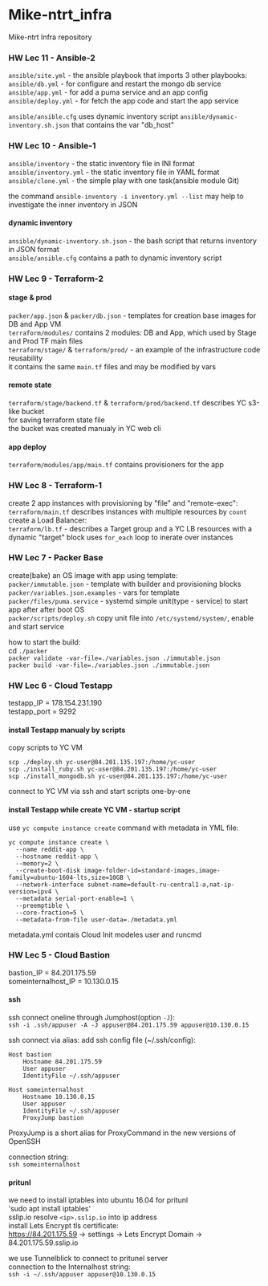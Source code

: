 # Mike-ntrt_infra
Mike-ntrt Infra repository

### HW Lec 11 - Ansible-2

`ansible/site.yml` - the ansible playbook that imports 3 other playbooks:  
`ansible/db.yml` - for configure and restart the mongo db service  
`ansible/app.yml` - for add a puma service and an app config  
`ansible/deploy.yml` - for fetch the app code and start the app service

`ansible/ansible.cfg` uses dynamic inventory script `ansible/dynamic-inventory.sh.json` that contains the var "db_host"  

### HW Lec 10 - Ansible-1

`ansible/inventory` - the static inventory file in INI format  
`ansible/inventory.yml` - the static inventory file in YAML format  
`ansible/clone.yml` - the simple play with one task(ansible module Git)  

the command `ansible-inventory -i inventory.yml --list` may help to investigate the inner inventory in JSON  

#### dynamic inventory

`ansible/dynamic-inventory.sh.json` - the bash script that returns inventory in JSON format  
`ansible/ansible.cfg` contains a path to dynamic inventory script  

### HW Lec 9 - Terraform-2

#### stage & prod  

`packer/app.json` & `packer/db.json` - templates for creation base images for DB and App VM  
`terraform/modules/` contains 2 modules: DB and App, which used by Stage and Prod TF main files  
`terraform/stage/` & `terraform/prod/` - an example of the infrastructure code reusability  
it contains the same `main.tf` files and may be modified by vars  

#### remote state  

`terraform/stage/backend.tf` & `terraform/prod/backend.tf` describes YC s3-like bucket  
for saving terraform state file  
the bucket was created manualy in YC web cli  

#### app deploy

`terraform/modules/app/main.tf` contains provisioners for the app  
  
### HW Lec 8 - Terraform-1

create 2 app instances with provisioning by "file" and "remote-exec":  
`terraform/main.tf` describes instances with multiple resources by `count`  
create a Load Balancer:  
`terraform/lb.tf` - describes a Target group and a YC LB resources with a dynamic "target" block uses `for_each` loop to inerate over instances  

### HW Lec 7 - Packer Base

create(bake) an OS image with app using template:  
`packer/immutable.json` - template with builder and provisioning blocks  
`packer/variables.json.examples` - vars for template  
`packer/files/puma.service` - systemd simple unit(type - service) to start app after after boot OS  
`packer/scripts/deploy.sh`  copy unit file into `/etc/systemd/system/`, enable and start service  

how to start the build:  
cd `./packer`  
`packer validate -var-file=./variables.json ./immutable.json`  
`packer build -var-file=./variables.json ./immutable.json`  

### HW Lec 6 - Cloud Testapp

testapp_IP = 178.154.231.190  
testapp_port = 9292  

#### install Testapp manualy by scripts

copy scripts to YC VM  
```
scp ./deploy.sh yc-user@84.201.135.197:/home/yc-user
scp ./install_ruby.sh yc-user@84.201.135.197:/home/yc-user
scp ./install_mongodb.sh yc-user@84.201.135.197:/home/yc-user
```
connect to YC VM via ssh and start scripts one-by-one  

#### install Testapp while create YC VM - startup script

use `yc compute instance create` command with metadata in YML file:  
```
yc compute instance create \
  --name reddit-app \
  --hostname reddit-app \
  --memory=2 \
  --create-boot-disk image-folder-id=standard-images,image-family=ubuntu-1604-lts,size=10GB \
  --network-interface subnet-name=default-ru-central1-a,nat-ip-version=ipv4 \
  --metadata serial-port-enable=1 \
  --preemptible \
  --core-fraction=5 \
  --metadata-from-file user-data=./metadata.yml
```

metadata.yml contais Cloud Init modeles user and runcmd  
### HW Lec 5 - Cloud Bastion

bastion_IP = 84.201.175.59  
someinternalhost_IP = 10.130.0.15    

#### ssh
ssh connect oneline through Jumphost(option `-J`):  
`ssh -i .ssh/appuser -A -J appuser@84.201.175.59 appuser@10.130.0.15`

ssh connect via alias: 
add ssh config file (~/.ssh/config):
```
Host bastion
    Hostname 84.201.175.59
    User appuser
    IdentityFile ~/.ssh/appuser

Host someinternalhost
    Hostname 10.130.0.15
    User appuser
    IdentityFile ~/.ssh/appuser
    ProxyJump bastion
```
ProxyJump is a short alias for ProxyCommand in the new versions of OpenSSH

connection string:  
`ssh someinternalhost`

#### pritunl

we need to install iptables into ubuntu 16.04 for pritunl  
'sudo apt install iptables'  
sslip.io resolve `<ip>.sslip.io` into ip address  
install Lets Encrypt tls certificate:  
https://84.201.175.59 -> settings -> Lets Encrypt Domain -> 84.201.175.59.sslip.io  

we use Tunnelblick to connect to pritunel server  
connection to the Internalhost string:  
`ssh -i ~/.ssh/appuser appuser@10.130.0.15`
